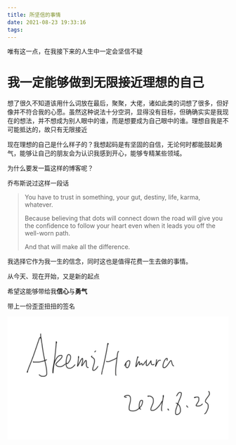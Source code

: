 ```yaml
---
title: 所坚信的事情
date: 2021-08-23 19:33:16
tags:
---
```


唯有这一点，在我接下来的人生中一定会坚信不疑

# 我一定能够做到无限接近理想的自己

想了很久不知道该用什么词放在最后，聚聚，大佬，诸如此类的词想了很多，但好像并不符合我的心愿。虽然这种说法十分空洞，显得没有目标，但确确实实是我现在的想法，并不想成为别人眼中的谁，而是想要成为自己眼中的谁。理想自我是不可能抵达的，故只有无限接近

现在理想的自己是什么样子的？我想起码是有坚固的自信，无论何时都能鼓起勇气，能够让自己的朋友会为认识我感到开心，能够专精某些领域。

为什么要发一篇这样的博客呢？

乔布斯说过这样一段话

> You have to trust in something, your gut, destiny, life, karma, whatever.
>
> Because believing that dots will connect down the road will give you the confidence to follow your heart even when it leads you off the well-worn path. 
>
> And that will make all the difference.

我选择它作为我一生的信念，同时这也是值得花费一生去做的事情。



从今天、现在开始，又是新的起点

希望这能够带给我**信心**与**勇气**

带上一份歪歪扭扭的签名

![](/images/sign.jpg)

